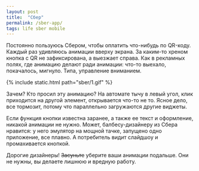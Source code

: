 ```yaml
---
layout: post
title:  "Сбер"
permalink: /sber-app/
tags: life sber mobile
---
```


Постоянно пользуюсь Сбером, чтобы оплатить что-нибудь по QR-коду. Каждый раз
удивляюсь анимации вверху экрана. За каким-то хреном кнопка с QR не
зафиксирована, а выезжает справа. Как в рекламных полях, где анимацию делают
ради анимации: что-то выехало, покачалось, мигнуло. Типа, управление вниманием.

{% include static.html path="sber/1.gif" %}

Зачем? Кто просил эту анимацию? На автомате тычу в левый угол, клик приходится
на другой элемент, открывается что-то не то. Ясное дело, все тормозит, потому
что параллельно загружаются другие виджеты.

Если функция кнопки известна заранее, а также ее текст и оформление, никакой
анимации не нужно. Может, балбесу-дизайнеру из Сбера нравится: у него эмулятор
на мощной тачке, запущено одно приложение, все плавно. А потребитель видит
слайдшоу и промахивается кнопкой.

Дорогие дизайнеры! ~~Засуньте~~ уберите ваши анимации подальше. Они не нужны, вы
делаете лишнюю и вредную работу.
